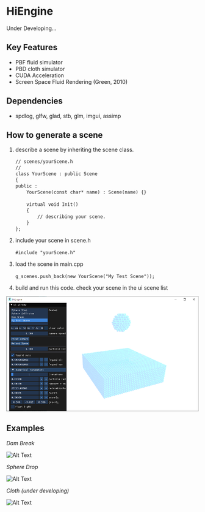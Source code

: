 # HiEngine
Under Developing...

## Key Features
- PBF fluid simulator
- PBD cloth simulator
- CUDA Acceleration
- Screen Space Fluid Rendering (Green, 2010)

## Dependencies
- spdlog, glfw, glad, stb, glm, imgui, assimp

## How to generate a scene
1. describe a scene by inheriting the scene class.
    ```
    // scenes/yourScene.h
    // 
    class YourScene : public Scene
    {
    public :
        YourScene(const char* name) : Scene(name) {}

        virtual void Init()
        {
            // describing your scene.
        }
    };
    ```
2. include your scene in scene.h
    
    ```#include "yourScene.h"```
    
3. load the scene in main.cpp

    ```g_scenes.push_back(new YourScene("My Test Scene")); ```
    
4. build and run this code. check your scene in the ui scene list

![Alt Text](https://github.com/Hipgineer/HiEngine/blob/main/doc/img/myTestScene.png)


## Examples

*Dam Break*

![Alt Text](https://github.com/Hipgineer/HiEngine/blob/main/doc/img/ex_dambreak.gif)

*Sphere Drop*

![Alt Text](https://github.com/Hipgineer/HiEngine/blob/main/doc/img/ex_spheredrop.gif)

*Cloth (under developing)*

![Alt Text](https://github.com/Hipgineer/HiEngine/blob/main/doc/img/ex_cloth.gif)
